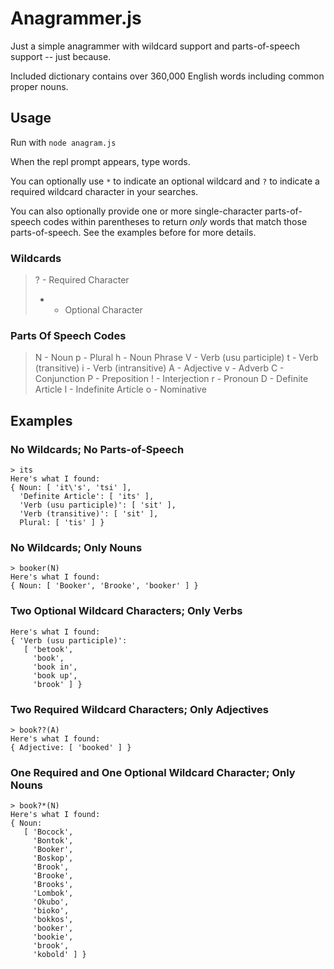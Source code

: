 # Anagrammer.js

Just a simple anagrammer with wildcard support and parts-of-speech support -- just because.

Included dictionary contains over 360,000 English words including common proper nouns.

## Usage

Run with `node anagram.js`

When the repl prompt appears, type words. 

You can optionally use `*` to indicate an optional wildcard and `?` to indicate a required wildcard character in your searches.

You can also optionally provide one or more single-character parts-of-speech codes within parentheses to return *only* words that match those parts-of-speech. See the examples before for more details.

### Wildcards

> ? - Required Character
> * - Optional Character

### Parts Of Speech Codes

> N - Noun
> p - Plural
> h - Noun Phrase
> V - Verb (usu participle)
> t - Verb (transitive)
> i - Verb (intransitive)
> A - Adjective
> v - Adverb
> C - Conjunction
> P - Preposition
> ! - Interjection
> r - Pronoun
> D - Definite Article
> I - Indefinite Article
> o - Nominative

## Examples

### No Wildcards; No Parts-of-Speech
````
> its
Here's what I found:
{ Noun: [ 'it\'s', 'tsi' ],
  'Definite Article': [ 'its' ],
  'Verb (usu participle)': [ 'sit' ],
  'Verb (transitive)': [ 'sit' ],
  Plural: [ 'tis' ] }
````

### No Wildcards; Only Nouns
````
> booker(N)
Here's what I found:
{ Noun: [ 'Booker', 'Brooke', 'booker' ] }
````

### Two Optional Wildcard Characters; Only Verbs
````
Here's what I found:
{ 'Verb (usu participle)':
   [ 'betook',
     'book',
     'book in',
     'book up',
     'brook' ] }
````

### Two Required Wildcard Characters; Only Adjectives
````
> book??(A)
Here's what I found:
{ Adjective: [ 'booked' ] }
````

### One Required and One Optional Wildcard Character; Only Nouns
````
> book?*(N)
Here's what I found:
{ Noun:
   [ 'Bocock',
     'Bontok',
     'Booker',
     'Boskop',
     'Brook',
     'Brooke',
     'Brooks',
     'Lombok',
     'Okubo',
     'bioko',
     'bokkos',
     'booker',
     'bookie',
     'brook',
     'kobold' ] }
````